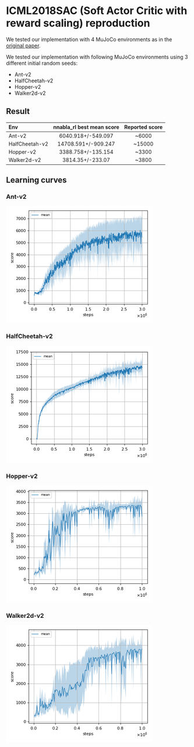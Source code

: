 # ICML2018SAC (Soft Actor Critic with reward scaling) reproduction

We tested our implementation with 4 MuJoCo environments as in the [original paper](https://arxiv.org/pdf/1801.01290.pdf).

We tested our implementation with following MuJoCo environments using 3 different initial random seeds:

- Ant-v2
- HalfCheetah-v2
- Hopper-v2
- Walker2d-v2

## Result

|Env|nnabla_rl best mean score|Reported score|
|:---|:---:|:---:|
|Ant-v2|6040.918+/-549.097|~6000|
|HalfCheetah-v2|14708.591+/-909.247|~15000|
|Hopper-v2|3388.758+/-135.154|~3300|
|Walker2d-v2|3814.35+/-233.07|~3800|

## Learning curves

### Ant-v2

![Ant-v2 Result](reproduction_results/Ant-v2_results/result.png)

### HalfCheetah-v2

![HalfCheetah-v2 Result](reproduction_results/HalfCheetah-v2_results/result.png)

### Hopper-v2

![Hopper-v2 Result](reproduction_results/Hopper-v2_results/result.png)

### Walker2d-v2

![Walker2d-v2 Result](reproduction_results/Walker2d-v2_results/result.png)
